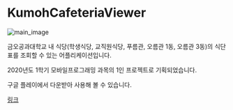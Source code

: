 # KumohCafeteriaViewer
![main_image](https://user-images.githubusercontent.com/20237869/100185194-98938700-2f26-11eb-86fc-9aa445e48c22.png)


금오공과대학교 내 식당(학생식당, 교직원식당, 푸름관, 오름관 1동, 오름관 3동)의 식단표를 조회할 수 있는 어플리케이션입니다.

2020년도 1학기 모바일프로그래밍 과목의 1인 프로젝트로 기획되었습니다.

구글 플레이에서 다운받아 사용해 볼 수 있습니다.

[링크](https://play.google.com/store/apps/details?id=com.dldhk97.kumohcafeteriaviewer)
